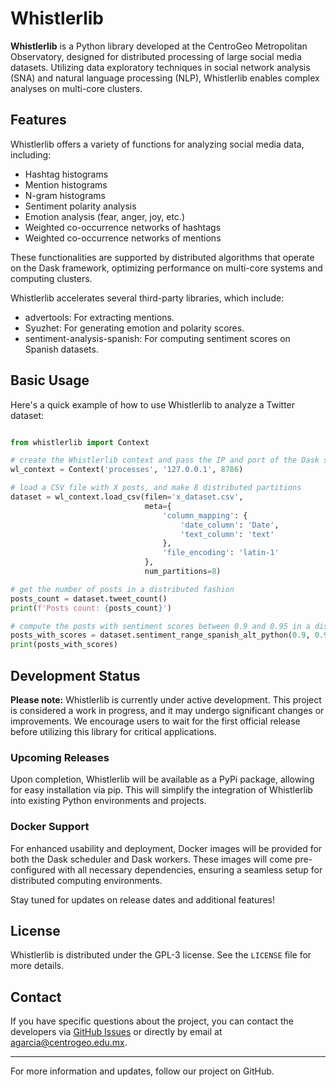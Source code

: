 
# Whistlerlib

**Whistlerlib** is a Python library developed at the CentroGeo Metropolitan Observatory, designed for distributed processing of large social media datasets. Utilizing data exploratory techniques in social network analysis (SNA) and natural language processing (NLP), Whistlerlib enables complex analyses on multi-core clusters.

## Features

Whistlerlib offers a variety of functions for analyzing social media data, including:

- Hashtag histograms
- Mention histograms
- N-gram histograms
- Sentiment polarity analysis
- Emotion analysis (fear, anger, joy, etc.)
- Weighted co-occurrence networks of hashtags
- Weighted co-occurrence networks of mentions

These functionalities are supported by distributed algorithms that operate on the Dask framework, optimizing performance on multi-core systems and computing clusters.

Whistlerlib accelerates several third-party libraries, which include:

- advertools: For extracting mentions.
- Syuzhet: For generating emotion and polarity scores.
- sentiment-analysis-spanish: For computing sentiment scores on Spanish datasets.

## Basic Usage

Here's a quick example of how to use Whistlerlib to analyze a Twitter dataset:

```python

from whistlerlib import Context

# create the Whistlerlib context and pass the IP and port of the Dask server
wl_context = Context('processes', '127.0.0.1', 8786)

# load a CSV file with X posts, and make 8 distributed partitions
dataset = wl_context.load_csv(filen='x_dataset.csv',
                              meta={
                                  'column_mapping': {
                                      'date_column': 'Date',
                                      'text_column': 'text'
                                  },
                                  'file_encoding': 'latin-1'
                              },
                              num_partitions=8)

# get the number of posts in a distributed fashion
posts_count = dataset.tweet_count()
print(f'Posts count: {posts_count}')

# compute the posts with sentiment scores between 0.9 and 0.95 in a distributed fashion
posts_with_scores = dataset.sentiment_range_spanish_alt_python(0.9, 0.95)
print(posts_with_scores)
```

## Development Status

**Please note:** Whistlerlib is currently under active development. This project is considered a work in progress, and it may undergo significant changes or improvements. We encourage users to wait for the first official release before utilizing this library for critical applications.


### Upcoming Releases

Upon completion, Whistlerlib will be available as a PyPi package, allowing for easy installation via pip. This will simplify the integration of Whistlerlib into existing Python environments and projects.


### Docker Support

For enhanced usability and deployment, Docker images will be provided for both the Dask scheduler and Dask workers. These images will come pre-configured with all necessary dependencies, ensuring a seamless setup for distributed computing environments.

Stay tuned for updates on release dates and additional features!


## License

Whistlerlib is distributed under the GPL-3 license. See the `LICENSE` file for more details.


## Contact

If you have specific questions about the project, you can contact the developers via [GitHub Issues](link_to_your_github_issues) or directly by email at [agarcia@centrogeo.edu.mx](mailto:agarcia@centrogeo.edu.mx).

---

For more information and updates, follow our project on GitHub.

